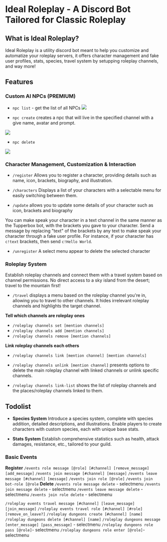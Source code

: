 # Ideal Roleplay - A Discord Bot Tailored for Classic Roleplay

## What is Ideal Roleplay?

Ideal Roleplay is a utility discord bot meant to help you customize and automatize your roleplay servers, it offers character management and fake user profiles, stats, species, travel system by setupping roleplay channels, and way more!

## Features

### Custom AI NPCs (PREMIUM)

- `npc list` - get the list of all NPCs
  ![](https://i.imgur.com/f0jntlT.png)

- `npc create` creates a npc that will live in the specified
  channel with a give name, avatar and prompt.

![](https://i.imgur.com/kCHkkRI.png)

- `npc delete`

![](https://i.imgur.com/MsXavum.png)

### Character Management, Customization & Interaction

- `/register`
  Allows you to register a character, providing details such as name, icon, brackets, biography, and illustration.

- `/characters`
  Displays a list of your characters with a selectable menu for easily switching between them.

- `/update` allows you to update some details of your character such as icon, brackets and biography

You can make speak your character in a text channel in the same manner as the Tupperbox bot, with the brackets you gave to your character. Send a message by replacing "text" of the brackets by any text to make speak your character through a fake user profile. For instance, if your character has `c!text` brackets, then send `c!Hello World`.

- `/unregister`
  A select menu appear to delete the selected character

### Roleplay System

Establish roleplay channels and connect them with a travel system based on channel permissions. No direct access to a sky island from the desert; travel to the mountain first!

- `/travel` displays a menu based on the roleplay channel you're in, allowing you to travel to other channels. It hides irrelevant roleplay channels and highlights the target channel.

**Tell which channels are roleplay ones**

- `/roleplay channels set [mention channels]`
- `/roleplay channels add [mention channels]`
- `/roleplay channels remove [mention channels]`

**Link roleplay channels each others**

- `/roleplay channels link [mention channel] [mention channels]`

- `/roleplay channels unlink [mention channel]` presents options to delete the main roleplay channel with linked channels or unlink specific channels.

- `/roleplay channels link-list` shows the list of roleplay channels and the places/roleplay channels linked to them.

## Todolist

- **Species System**
  Introduce a species system, complete with species addition, detailed descriptions, and illustrations. Enable players to create characters with custom species, each with unique base stats.

- **Stats System**
  Establish comprehensive statistics such as health, attack damages, resistance, etc., tailored to your guild.

### Basic Events

**Register**
`/events role message [@role] [#channel] [remove_message] [add_message]`
`/events join message [#channel] [message]`
`/events leave message [#channel] [message]`
`/events join role [@role]`
`/events join bot-role [@role`
**Delete**
`/events role message delete` - selectmenu
`/events join message delete` - selectmenu
`/events leave message delete` - selectmenu
`/events join role delete` - selectmenu

`/roleplay events travel message [#channel] [leave_message] [join_message]`
`/roleplay events travel role [#channel] [#role] [remove_on_leave?]`
`/roleplay dungeons create [#channel] [name]`
`/roleplay dungeons delete [#channel] [name]`
`/roleplay dungeons message [enter_message] [pass_message]` - selectmenu
`/roleplay dungeons role pass [@role]`- selectmenu
`/roleplay dungeons role enter [@role]`- selectmenu
